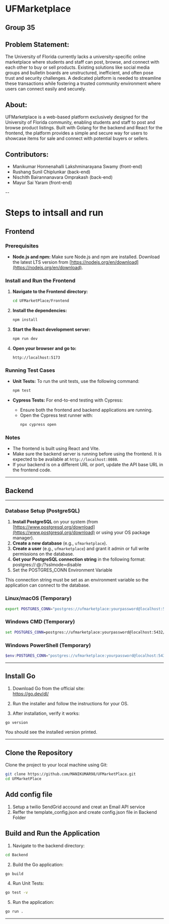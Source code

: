 # UFMarketplace

## Group 35

## Problem Statement:

The University of Florida currently lacks a university-specific online marketplace where students and staff can post, browse, and connect with each other to buy or sell products. Existing solutions like social media groups and bulletin boards are unstructured, inefficient, and often pose trust and security challenges. A dedicated platform is needed to streamline these transactions while fostering a trusted community environment where users can connect easily and securely.

## About:

UFMarketplace is a web-based platform exclusively designed for the University of Florida community, enabling students and staff to post and browse product listings. Built with Golang for the backend and React for the frontend, the platform provides a simple and secure way for users to showcase items for sale and connect with potential buyers or sellers.

## Contributors:

- Manikumar Honnenahalli Lakshminarayana Swamy (front-end)
- Rushang Sunil Chiplunkar (back-end)
- Nischith Bairannanavara Omprakash (back-end)
- Mayur Sai Yaram (front-end)

--

# Steps to intsall and run

## Frontend

### Prerequisites

- **Node.js and npm:** Make sure Node.js and npm are installed. Download the latest LTS version from [https://nodejs.org/en/download](https://nodejs.org/en/download).

### Install and Run the Frontend

1. **Navigate to the Frontend directory:**

   ```bash
   cd UFMarketPlace/Frontend
   ```

2. **Install the dependencies:**

   ```bash
   npm install
   ```

3. **Start the React development server:**

   ```bash
   npm run dev
   ```

4. **Open your browser and go to:**
   ```
   http://localhost:5173
   ```

### Running Test Cases

- **Unit Tests:** To run the unit tests, use the following command:

  ```bash
  npm test
  ```

- **Cypress Tests:** For end-to-end testing with Cypress:
  - Ensure both the frontend and backend applications are running.
  - Open the Cypress test runner with:
    ```bash
    npx cypress open
    ```

### Notes

- The frontend is built using React and Vite.
- Make sure the backend server is running before using the frontend. It is expected to be available at `http://localhost:8080`.
- If your backend is on a different URL or port, update the API base URL in the frontend code.

---

## Backend

---

### Database Setup (PostgreSQL)

1. **Install PostgreSQL** on your system (from [https://www.postgresql.org/download](https://www.postgresql.org/download) or using your OS package manager).
2. **Create a new database** (e.g., `ufmarketplace`).
3. **Create a user** (e.g., `ufmarketplace`) and grant it admin or full write permissions on the database.
4. **Get your PostgreSQL connection string** in the following format: postgres://<username>:<password>@<host>:<port>/<dbname>?sslmode=disable
5. Set the POSTGRES_CONN Environment Variable

This connection string must be set as an environment variable so the application can connect to the database.

### Linux/macOS (Temporary)

```bash
export POSTGRES_CONN="postgres://ufmarketplace:yourpassword@localhost:5432/ufmarketplace?sslmode=disable"
```

### Windows CMD (Temporary)

```cmd
set POSTGRES_CONN=postgres://ufmarketplace:yourpassword@localhost:5432/ufmarketplace?sslmode=disable
```

### Windows PowerShell (Temporary)

```powershell
$env:POSTGRES_CONN="postgres://ufmarketplace:yourpassword@localhost:5432/ufmarketplace?sslmode=disable"
```

---

## Install Go

1. Download Go from the official site:  
   https://go.dev/dl/

2. Run the installer and follow the instructions for your OS.

3. After installation, verify it works:

```bash
go version
```

You should see the installed version printed.

---

## Clone the Repository

Clone the project to your local machine using Git:

```bash
git clone https://github.com/MANIKUMAR98/UFMarketPlace.git
cd UFMarketPlace
```

## Add config file

1. Setup a twilio SendGrid accound and creat an Email API service
2. Reffer the template_config.json and create config.json file in Backend Folder

## Build and Run the Application

1. Navigate to the backend directory:

```bash
cd Backend
```

2. Build the Go application:

```bash
go build
```

4. Run Unit Tests:

```bash
go test -v

```

5. Run the application:

```bash
go run .

```

---
